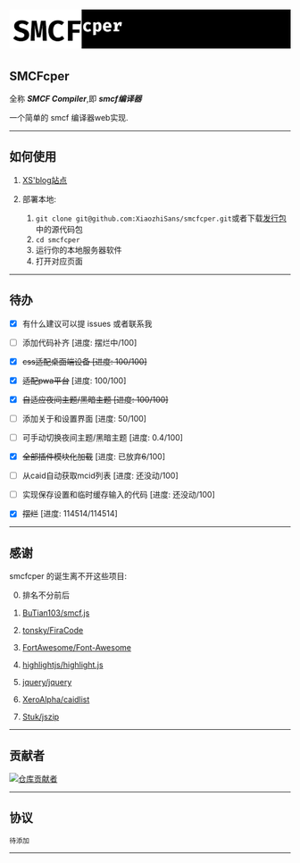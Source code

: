 #  ![smcfcper.tab.png](assets/images/smcfcper.tab.png)

##  SMCFcper

全称 ***SMCF Compiler***,即 ***smcf编译器***

一个简单的 smcf 编译器web实现.

---

## 如何使用

1. [XS'blog站点](https://xiaozhisans.github.io/smcfcper/)

2. 部署本地:

   1. `git clone git@github.com:XiaozhiSans/smcfcper.git`或者下载[发行包](https://github.com/XiaozhiSans/smcfcper/releases)中的源代码包
   2. `cd smcfcper`
   3. 运行你的本地服务器软件
   4. 打开对应页面
   
---
## 待办


- [x] 有什么建议可以提 issues 或者联系我

- [ ]  添加代码补齐 [进度: 摆烂中/100]
- [x] ~~css适配桌面端设备 [进度: 100/100]~~
- [x] ~~适配pwa平台~~ [进度: 100/100]
- [x] ~~自适应夜间主题/黑暗主题 [进度: 100/100]~~
- [ ] 添加关于和设置界面 [进度: 50/100]
- [ ] 可手动切换夜间主题/黑暗主题 [进度: 0.4/100]
- [x] ~~全部插件模块化加载~~ [进度: 已放弃~~6~~/100]
- [ ] 从caid自动获取mcid列表 [进度: 还没动/100]
- [ ] 实现保存设置和临时缓存输入的代码 [进度: 还没动/100]
- [x] ~~摆烂~~ [进度: 114514/114514]

---

## 感谢

smcfcper 的诞生离不开这些项目:

0. 排名不分前后

1. [BuTian103/smcf.js](https://github.com/BuTian103/smcf.js)
2. [tonsky/FiraCode](https://github.com/tonsky/FiraCode)
3. [FortAwesome/Font-Awesome](https://github.com/FortAwesome/Font-Awesome)
4. [highlightjs/highlight.js](https://github.com/highlightjs/highlight.js)
5. [jquery/jquery](https://github.com/jquery/jquery)
6. [XeroAlpha/caidlist](https://github.com/XeroAlpha/caidlist)
7. [Stuk/jszip](https://github.com/Stuk/jszip)

---

## 贡献者

[![仓库贡献者](https://contrib.rocks/image?repo=XiaozhiSans/smcfcper)](https://github.com/XiaozhiSans/smcfcper/graphs/contributors)

---

## 协议

`待添加`

---
